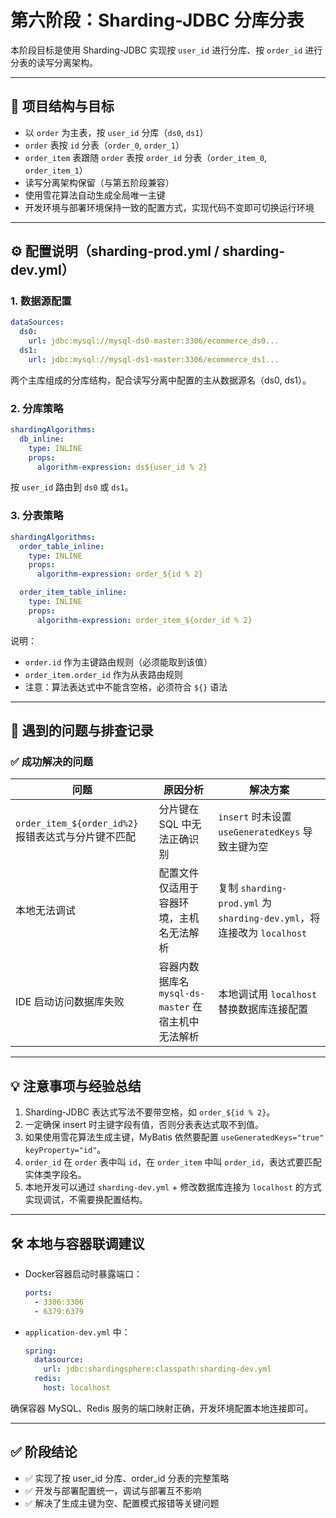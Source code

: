 # 第六阶段：Sharding-JDBC 分库分表

本阶段目标是使用 Sharding-JDBC 实现按 `user_id` 进行分库、按 `order_id` 进行分表的读写分离架构。

---

## 🎯 项目结构与目标

- 以 `order` 为主表，按 `user_id` 分库（`ds0`, `ds1`）
- `order` 表按 `id` 分表（`order_0`, `order_1`）
- `order_item` 表跟随 `order` 表按 `order_id` 分表（`order_item_0`, `order_item_1`）
- 读写分离架构保留（与第五阶段兼容）
- 使用雪花算法自动生成全局唯一主键
- 开发环境与部署环境保持一致的配置方式，实现代码不变即可切换运行环境

---

## ⚙️ 配置说明（sharding-prod.yml / sharding-dev.yml）

### 1. 数据源配置

```yaml
dataSources:
  ds0:
    url: jdbc:mysql://mysql-ds0-master:3306/ecommerce_ds0...
  ds1:
    url: jdbc:mysql://mysql-ds1-master:3306/ecommerce_ds1...
```

两个主库组成的分库结构，配合读写分离中配置的主从数据源名（ds0, ds1）。

### 2. 分库策略

```yaml
shardingAlgorithms:
  db_inline:
    type: INLINE
    props:
      algorithm-expression: ds${user_id % 2}
```

按 `user_id` 路由到 `ds0` 或 `ds1`。

### 3. 分表策略

```yaml
shardingAlgorithms:
  order_table_inline:
    type: INLINE
    props:
      algorithm-expression: order_${id % 2}

  order_item_table_inline:
    type: INLINE
    props:
      algorithm-expression: order_item_${order_id % 2}
```

说明：

- `order.id` 作为主键路由规则（必须能取到该值）
- `order_item.order_id` 作为从表路由规则
- 注意：算法表达式中不能含空格，必须符合 `${}` 语法

---

## 🧠 遇到的问题与排查记录

### ✅ 成功解决的问题

| 问题 | 原因分析 | 解决方案 |
|------|-----------|------------|
| `order_item_${order_id%2}` 报错表达式与分片键不匹配 | 分片键在 SQL 中无法正确识别 | `insert` 时未设置 `useGeneratedKeys` 导致主键为空 |
| 本地无法调试 | 配置文件仅适用于容器环境，主机名无法解析 | 复制 `sharding-prod.yml` 为 `sharding-dev.yml`，将连接改为 `localhost` |
| IDE 启动访问数据库失败 | 容器内数据库名 `mysql-ds-master` 在宿主机中无法解析 | 本地调试用 `localhost` 替换数据库连接配置 |

---

## 💡 注意事项与经验总结

1. Sharding-JDBC 表达式写法不要带空格，如 `order_${id % 2}`。
2. 一定确保 insert 时主键字段有值，否则分表表达式取不到值。
3. 如果使用雪花算法生成主键，MyBatis 依然要配置 `useGeneratedKeys="true" keyProperty="id"`。
4. `order_id` 在 `order` 表中叫 `id`，在 `order_item` 中叫 `order_id`，表达式要匹配实体类字段名。
5. 本地开发可以通过 `sharding-dev.yml` + 修改数据库连接为 `localhost` 的方式实现调试，不需要换配置结构。

---

## 🛠 本地与容器联调建议

- Docker容器启动时暴露端口：
  ```yaml
  ports:
    - 3306:3306
    - 6379:6379
  ```
- `application-dev.yml` 中：
  ```yaml
  spring:
    datasource:
      url: jdbc:shardingsphere:classpath:sharding-dev.yml
    redis:
      host: localhost
  ```

确保容器 MySQL、Redis 服务的端口映射正确，开发环境配置本地连接即可。

---

## ✅ 阶段结论

- ✅ 实现了按 user_id 分库、order_id 分表的完整策略
- ✅ 开发与部署配置统一，调试与部署互不影响
- ✅ 解决了生成主键为空、配置模式报错等关键问题